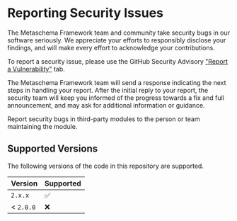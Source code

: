 # Reporting Security Issues

The Metaschema Framework team and community take security bugs in our software seriously. We appreciate your efforts to responsibly disclose your findings, and will make every effort to acknowledge your contributions.

To report a security issue, please use the GitHub Security Advisory ["Report a Vulnerability"](https://github.com/metaschema-framework/oscal-cli/security/advisories/new) tab.

The Metaschema Framework  team will send a response indicating the next steps in handling your report. After the initial reply to your report, the security team will keep you informed of the progress towards a fix and full announcement, and may ask for additional information or guidance.

Report security bugs in third-party modules to the person or team maintaining the module.

## Supported Versions

The following versions of the code in this repository are supported.

| Version   | Supported          |
| --------- | ------------------ |
| `2.x.x`   | :white_check_mark: |
| < `2.0.0` | :x:                |
